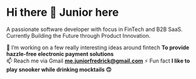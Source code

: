 # Hi there 👋 Junior here

A passionate software developer with focus in FinTech and B2B SaaS. Currently Building the Future through Product Innovation.

🌟 I’m working on a few really interesting ideas around fintech **To provide hazzle-free electronic payment solutions**
<br> 
📫 Reach me via Gmail **me.juniorfredrick@gmail.com** ⚡ Fun fact **I like to play snooker while drinking mocktails 🙃**



